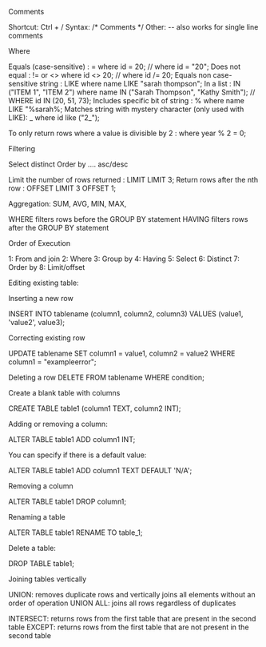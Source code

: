 Comments

Shortcut: Ctrl + /
Syntax: /* Comments */
Other: -- also works for single line comments

Where

Equals (case-sensitive)                                    :               =                          where id = 20; // where id = "20";
Does not equal                                             :               != or <>                   where id <> 20; // where id /= 20; 
Equals non case-sensitive string                           :               LIKE                       where name LIKE "sarah thompson";
In a list                                                  :               IN ("ITEM 1", "ITEM 2")    where name IN ("Sarah Thompson", "Kathy Smith"); // WHERE id IN (20, 51, 73);
Includes specific bit of string                            :               %                          where name LIKE "%sarah%;
Matches string with mystery character (only used with LIKE):               _                          where id like ("2_");

To only return rows where a value is divisible by 2        :                                          where year % 2 = 0;

Filtering

Select distinct 
Order by .... asc/desc

Limit the number of rows returned                          :               LIMIT                      LIMIT 3;
Return rows after the nth row                              :               OFFSET                     LIMIT 3 OFFSET 1;

Aggregation:
SUM, AVG, MIN, MAX,

WHERE filters rows before the GROUP BY statement
HAVING filters rows after the GROUP BY statement

Order of Execution

1: From and join
2: Where
3: Group by
4: Having
5: Select
6: Distinct
7: Order by
8: Limit/offset

Editing existing table:

Inserting a new row

INSERT INTO tablename (column1, column2, column3)
VALUES (value1, 'value2', value3);

Correcting existing row

UPDATE tablename
SET column1 = value1,
    column2 = value2
WHERE column1 = "exampleerror";

Deleting a row
DELETE FROM tablename
WHERE condition;

Create a blank table with columns

CREATE TABLE table1 
(column1 TEXT,
column2 INT);

Adding or removing a column:

ALTER TABLE table1
ADD column1 INT;

You can specify if there is a default value:

ALTER TABLE table1
ADD column1 TEXT
DEFAULT 'N/A';

Removing a column

ALTER TABLE table1
DROP column1;

Renaming a table

ALTER TABLE table1
RENAME TO table_1;

Delete a table:

DROP TABLE table1;

Joining tables vertically

UNION: removes duplicate rows and vertically joins all elements without an order of operation
UNION ALL: joins all rows regardless of duplicates

INTERSECT: returns rows from the first table that are present in the second table
EXCEPT: returns rows from the first table that are not present in the second table
